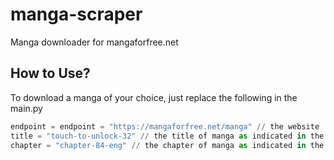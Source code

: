 # manga-scraper
Manga downloader for mangaforfree.net

## How to Use?

To download a manga of your choice, just replace the following in the main.py

```python
endpoint = endpoint = "https://mangaforfree.net/manga" // the website
title = "touch-to-unlock-32" // the title of manga as indicated in the URL
chapter = "chapter-84-eng" // the chapter of manga as indicated in the URL
```
